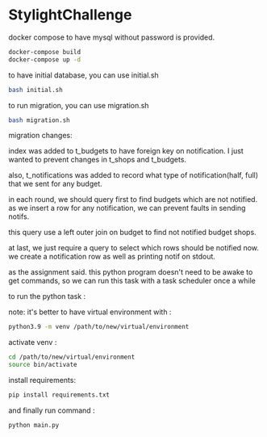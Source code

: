 # StylightChallenge


docker compose to have mysql without password is provided. 

```bash 
docker-compose build
docker-compose up -d
```

to have initial database, you can use initial.sh

```bash 
bash initial.sh
```

to run migration, you can use migration.sh

```bash 
bash migration.sh
```

migration changes:

index was added to t_budgets to have foreign key on notification.
I just wanted to prevent changes in t_shops and t_budgets. 

also, t_notifications was added to record what type of notification(half, full) that we sent for any budget.


in each round, we should query first to find budgets which are not notified. as we insert a row for any notification, we can prevent faults in sending notifs.

this query use a left outer join on budget to find not notified budget shops.

at last, we just require a query to select which rows should be notified now. we create a notification row as well as printing notif on stdout.


as the assignment said. this python program doesn't need to be awake to get commands, so we can run this task with a task scheduler once a while


to run the python task : 

note: it's better to have virtual environment with :

```bash 
python3.9 -m venv /path/to/new/virtual/environment
```

activate venv :

```bash 
cd /path/to/new/virtual/environment
source bin/activate  
```


install requirements: 
```bash 
pip install requirements.txt
```

and finally run command : 

```bash 
python main.py
```